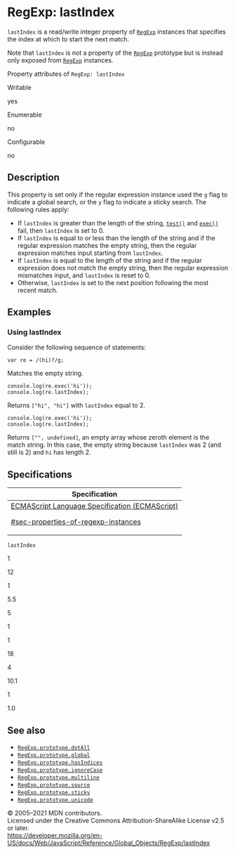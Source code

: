 # RegExp: lastIndex

`lastIndex` is a read/write integer property of [`RegExp`](../regexp) instances that specifies the index at which to start the next match.

Note that `lastIndex` is not a property of the [`RegExp`](../regexp) prototype but is instead only exposed from [`RegExp`](../regexp) instances.

Property attributes of `RegExp: lastIndex`

Writable

yes

Enumerable

no

Configurable

no

## Description

This property is set only if the regular expression instance used the `g` flag to indicate a global search, or the `y` flag to indicate a sticky search. The following rules apply:

-   If `lastIndex` is greater than the length of the string, [`test()`](test) and [`exec()`](exec) fail, then `lastIndex` is set to 0.
-   If `lastIndex` is equal to or less than the length of the string and if the regular expression matches the empty string, then the regular expression matches input starting from `lastIndex`.
-   If `lastIndex` is equal to the length of the string and if the regular expression does not match the empty string, then the regular expression mismatches input, and `lastIndex` is reset to 0.
-   Otherwise, `lastIndex` is set to the next position following the most recent match.

## Examples

### Using lastIndex

Consider the following sequence of statements:

    var re = /(hi)?/g;

Matches the empty string.

    console.log(re.exec('hi'));
    console.log(re.lastIndex);

Returns `["hi", "hi"]` with `lastIndex` equal to 2.

    console.log(re.exec('hi'));
    console.log(re.lastIndex);

Returns `["", undefined]`, an empty array whose zeroth element is the match string. In this case, the empty string because `lastIndex` was 2 (and still is 2) and `hi` has length 2.

## Specifications

<table><thead><tr class="header"><th>Specification</th></tr></thead><tbody><tr class="odd"><td><a href="https://tc39.es/ecma262/#sec-properties-of-regexp-instances">ECMAScript Language Specification (ECMAScript) 
<br/>

<span class="small">#sec-properties-of-regexp-instances</span></a></td></tr></tbody></table>

`lastIndex`

1

12

1

5.5

5

1

1

18

4

10.1

1

1.0

## See also

-   [`RegExp.prototype.dotAll`](dotall)
-   [`RegExp.prototype.global`](global)
-   [`RegExp.prototype.hasIndices`](hasindices)
-   [`RegExp.prototype.ignoreCase`](ignorecase)
-   [`RegExp.prototype.multiline`](multiline)
-   [`RegExp.prototype.source`](source)
-   [`RegExp.prototype.sticky`](sticky)
-   [`RegExp.prototype.unicode`](unicode)

© 2005–2021 MDN contributors.  
Licensed under the Creative Commons Attribution-ShareAlike License v2.5 or later.  
<a href="https://developer.mozilla.org/en-US/docs/Web/JavaScript/Reference/Global_Objects/RegExp/lastIndex" class="_attribution-link">https://developer.mozilla.org/en-US/docs/Web/JavaScript/Reference/Global_Objects/RegExp/lastIndex</a>

